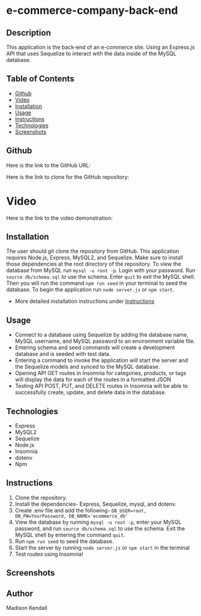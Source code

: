 # e-commerce-company-back-end

## Description
This application is the back-end of an e-commerce site. Using an Express.js API that uses Sequelize to interact with the data inside of the MySQL database.

## Table of Contents

- [Github](#github)
- [Video](#video)
- [Installation](#installation)
- [Usage](#usage)
- [Instructions](#instructions)
- [Technologies](#technologies)
- [Screenshots](#screenshots)

## Github
Here is the link to the GitHub URL:

Here is the link to clone for the GitHub repository:

# Video
Here is the link to the video demonstration:

## Installation
The user should git clone the repository from GitHub. This application requires Node.js, Express, MySQL2, and Sequelize. Make sure to install those dependencies at the root directory of the repository. To view the database from MySQL run `mysql -u root -p`. Login with your password. Run `source db/schema.sql` to use the schema. Enter `quit` to exit the MySQL shell. Then you will run the command `npm run seed` in your terminal to seed the database. To begin the application run `node server.js` or `npm start`.
* More detailed installation instructions under [Instructions](#instructions)

## Usage
* Connect to a database using Sequelize by adding the database name, MySQL username, and MySQL password to an environment variable file.
* Entering schema and seed commands will create a development database and is seeded with test data.
* Entering a command to invoke the application will start the server and the Sequelize models and synced to the MySQL database.
* Opening API GET routes in Insomnia for categories, products, or tags will display the data for each of the routes in a formatted JSON
* Testing API POST, PUT, and DELETE routes in Insomnia will be able to successfully create, update, and delete data in the database.

## Technologies
* Express
* MySQL2
* Sequelize
* Node.js
* Insomnia
* dotenv
* Npm

## Instructions
1. Clone the repository.
2. Install the dependencies- Express, Sequelize, mysql, and dotenv.
3. Create .env file and add the following- `DB_USER=root, DB_PW=YourPassword, DB_NAME='ecommerce_db'`
4. View the database by running `mysql -u root -p`, enter your MySQL password, and run `source db/schema.sql` to use the schema. Exit the MySQL shell by entering the command `quit`.
5. Run `npm run seed` to seed the database.
6. Start the server by running `node server.js` or `npm start` in the terminal
7. Test routes using Insomnia!

## Screenshots

## Author
Madison Kendall
